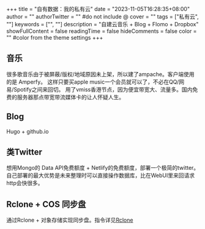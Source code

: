 +++
title = "自有数据：我的私有云"
date = "2023-11-05T16:28:35+08:00"
author = ""
authorTwitter = "" #do not include @
cover = ""
tags = ["私有云", ""]
keywords = ["", ""]
description = "自建云音乐 + Blog + Flomo + Dropbox"
showFullContent = false
readingTime = false
hideComments = false
color = "" #color from the theme settings
+++

## 音乐
很多歌音乐由于被屏蔽/版权/地域原因未上架，所以建了ampache。客户端使用的是 Amperfy。
这样只要买apple music一个会员就可以了，不必在QQ/网易/Spotify之间来回切。
用了vmiss香港节点，因为便宜带宽大、流量多。国内免费的服务器那点带宽带流媒体卡的让人怀疑人生。

## Blog
Hugo + github.io

## 类Twitter
想用Mongo的 Data API免费额度 + Netlify的免费额度，部署一个极简的twitter。自己部署的最大优势是未来整理时可以直接操作数据库，比在WebUI里来回请求http会快很多。

## Rclone + COS 同步盘
通过Rclone + 对象存储实现同步盘。指令详见[Rclone](https://theoriz0.github.io/posts/my-rclone-cos)
